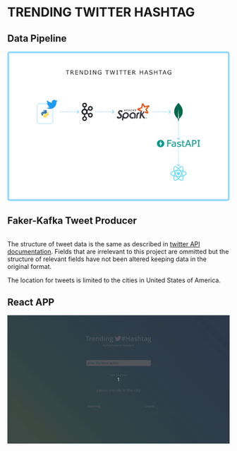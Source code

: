 # TRENDING TWITTER HASHTAG

## Data Pipeline
![](https://github.com/PrathameshTanavade/Data-Engineering/blob/master/Data-Pipelines/trending-twitter-hastags/media/figure1.png)


## Faker-Kafka Tweet Producer

```
```

The structure of tweet data is the same as described in [twitter API documentation](https://developer.twitter.com/en/docs/twitter-api/v1/data-dictionary/object-model/example-payloads). Fields that are irrelevant to this project are ommitted but the structure of relevant fields have not been altered keeping data in the original format.

The location for tweets is limited to the cities in United States of America.

## React APP

![](https://github.com/PrathameshTanavade/Data-Engineering/blob/master/Data-Pipelines/trending-twitter-hastags/media/trending_twitter_hashtag_ReactApp.gif)